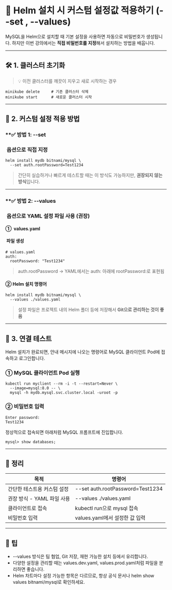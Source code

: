 
# **🔐 Helm 설치 시 커스텀 설정값 적용하기 (--set , --values)**

MySQL을 Helm으로 설치할 때 기본 설정을 사용하면 자동으로 비밀번호가 생성됩니다.
하지만 이번 강의에서는 **직접 비밀번호를 지정**해서 설치하는 방법을 배웁니다.

---

## **🛠️ 1. 클러스터 초기화**

> 💡 이전 클러스터를 깨끗이 지우고 새로 시작하는 경우

```
minikube delete     # 기존 클러스터 삭제
minikube start      # 새로운 클러스터 시작
```

---

## **🧪 2. 커스텀 설정 적용 방법**

### **✅ 방법 1:  --set

###  **옵션으로 직접 지정**

```
helm install mydb bitnami/mysql \
  --set auth.rootPassword=Test1234
```

> 간단히 실습하거나 빠르게 테스트할 때는 이 방식도 가능하지만, **권장되지 않는 방식**입니다.

---

### **✅ 방법 2:  --values

###  **옵션으로 YAML 설정 파일 사용 (권장)**

#### **①**  values.yaml

####  **파일 생성**

```
# values.yaml
auth:
  rootPassword: "Test1234"
```

> auth.rootPassword → YAML에서는 auth: 아래에 rootPassword:로 표현됨

#### **② Helm 설치 명령어**

```
helm install mydb bitnami/mysql \
  --values ./values.yaml
```

> 설정 파일은 프로젝트 내의 Helm 폴더 등에 저장해서 **Git으로 관리하는 것이 좋음**

---

## **🔗 3. 연결 테스트**

Helm 설치가 완료되면, 안내 메시지에 나오는 명령어로 MySQL 클라이언트 Pod에 접속하고 로그인합니다.

### **① MySQL 클라이언트 Pod 실행**

```
kubectl run myclient --rm -i -t --restart=Never \
  --image=mysql:8.0 -- \
  mysql -h mydb.mysql.svc.cluster.local -uroot -p
```

### **② 비밀번호 입력**

```
Enter password:
Test1234
```

정상적으로 접속되면 아래처럼 MySQL 프롬프트에 진입합니다.

```
mysql> show databases;
```


---

## **📌 정리**

|**목적**|**명령어**|
|---|---|
|간단한 테스트용 커스텀 설정|--set auth.rootPassword=Test1234|
|권장 방식 - YAML 파일 사용|--values ./values.yaml|
|클라이언트로 접속|kubectl run으로 mysql 접속|
|비밀번호 입력|values.yaml에서 설정한 값 입력|

---

## **🧠 팁**

- --values 방식은 팀 협업, Git 저장, 재현 가능한 설치 등에서 유리합니다.
- 다양한 설정을 관리할 때는 values.dev.yaml, values.prod.yaml처럼 파일을 분리하면 좋습니다.
- Helm 차트마다 설정 가능한 항목은 다르므로, 항상 공식 문서나 helm show values bitnami/mysql로 확인하세요.
